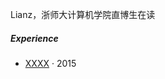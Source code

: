 Lianz，浙师大计算机学院直博生在读


##### Experience


- [XXXX][1] · 2015

[1]: //lianz-lit.github.io/2023/03/09/template/
